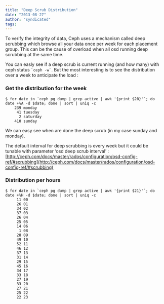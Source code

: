 ```yaml
---
title: "Deep Scrub Distribution"
date: "2013-08-27"
author: "syndicated"
tags: 
---
```


To verify the integrity of data, Ceph uses a mechanism called deep scrubbing which browse all your data once per week for each placement group. This can be the cause of overload when all osd running deep scrubbing at the same time.

You can easly see if a deep scrub is current running (and how many) with ceph status `` `ceph -w` ``. But the most interesting is to see the distribution over a week to anticipate the load :

### Get the distribution for the week

```
$ for date in `ceph pg dump | grep active | awk '{print $20}'`; do date +%A -d $date; done | sort | uniq -c
    239 monday
     41 tuesday
      2 saturday
    410 sunday
```

We can easy see when are done the deep scrub (in my case sunday and monday).

The default interval for deep scrubbing is every week but it could be tunable with parameter ‘osd deep scrub interval’ : [http://ceph.com/docs/master/rados/configuration/osd-config-ref/#scrubbing](http://ceph.com/docs/master/rados/configuration/osd-config-ref/#scrubbing)

### Distribution per hours

```
$ for date in `ceph pg dump | grep active | awk '{print $21}'`; do date +%H -d $date; done | sort | uniq -c
     11 00
     26 01
     34 02
     37 03
     26 04
     25 05
     14 06
      1 08
     28 09
     49 10
     52 11
     46 12
     37 13
     31 14
     29 15
     45 16
     34 17
     33 18
     27 19
     33 20
     27 21
     25 22
     22 23
```
